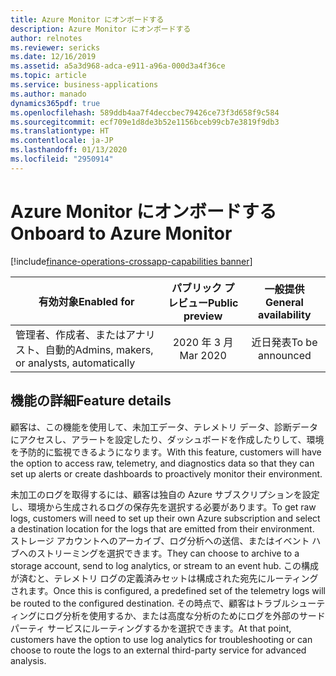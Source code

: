 ```yaml
---
title: Azure Monitor にオンボードする
description: Azure Monitor にオンボードする
author: relnotes
ms.reviewer: sericks
ms.date: 12/16/2019
ms.assetid: a5a3d968-adca-e911-a96a-000d3a4f36ce
ms.topic: article
ms.service: business-applications
ms.author: manado
dynamics365pdf: true
ms.openlocfilehash: 589ddb4aa7f4deccbec79426ce73f3d658f9c584
ms.sourcegitcommit: ecf709e1d8de3b52e1156bceb99cb7e3819f9db3
ms.translationtype: HT
ms.contentlocale: ja-JP
ms.lasthandoff: 01/13/2020
ms.locfileid: "2950914"
---
```

# <a name="onboard-to-azure-monitor"></a><span data-ttu-id="33536-103">Azure Monitor にオンボードする</span><span class="sxs-lookup"><span data-stu-id="33536-103">Onboard to Azure Monitor</span></span>
[!include[finance-operations-crossapp-capabilities banner](../includes/finance-operations-crossapp-capabilities.md)]

| <span data-ttu-id="33536-104">有効対象</span><span class="sxs-lookup"><span data-stu-id="33536-104">Enabled for</span></span>    |  <span data-ttu-id="33536-105">パブリック プレビュー</span><span class="sxs-lookup"><span data-stu-id="33536-105">Public preview</span></span> | <span data-ttu-id="33536-106">一般提供</span><span class="sxs-lookup"><span data-stu-id="33536-106">General availability</span></span> | 
| ---------- | :----------: |:----------: |
|<span data-ttu-id="33536-107">管理者、作成者、またはアナリスト、自動的</span><span class="sxs-lookup"><span data-stu-id="33536-107">Admins, makers, or analysts, automatically</span></span>|<span data-ttu-id="33536-108">2020 年 3 月</span><span class="sxs-lookup"><span data-stu-id="33536-108">Mar 2020</span></span>| <span data-ttu-id="33536-109">近日発表</span><span class="sxs-lookup"><span data-stu-id="33536-109">To be announced</span></span>|






## <a name="feature-details"></a><span data-ttu-id="33536-110">機能の詳細</span><span class="sxs-lookup"><span data-stu-id="33536-110">Feature details</span></span>
<!--feature detail start -->
<span data-ttu-id="33536-111">顧客は、この機能を使用して、未加工データ、テレメトリ データ、診断データにアクセスし、アラートを設定したり、ダッシュボードを作成したりして、環境を予防的に監視できるようになります。</span><span class="sxs-lookup"><span data-stu-id="33536-111">With this feature, customers will have the option to access raw, telemetry, and diagnostics data so that they can set up alerts or create dashboards to proactively monitor their environment.</span></span>

<span data-ttu-id="33536-112">未加工のログを取得するには、顧客は独自の Azure サブスクリプションを設定し、環境から生成されるログの保存先を選択する必要があります。</span><span class="sxs-lookup"><span data-stu-id="33536-112">To get raw logs, customers will need to set up their own Azure subscription and select a destination location for the logs that are emitted from their environment.</span></span> <span data-ttu-id="33536-113">ストレージ アカウントへのアーカイブ、ログ分析への送信、またはイベント ハブへのストリーミングを選択できます。</span><span class="sxs-lookup"><span data-stu-id="33536-113">They can choose to archive to a storage account, send to log analytics, or stream to an event hub.</span></span> <span data-ttu-id="33536-114">この構成が済むと、テレメトリ ログの定義済みセットは構成された宛先にルーティングされます。</span><span class="sxs-lookup"><span data-stu-id="33536-114">Once this is configured, a predefined set of the telemetry logs will be routed to the configured destination.</span></span> <span data-ttu-id="33536-115">その時点で、顧客はトラブルシューティングにログ分析を使用するか、または高度な分析のためにログを外部のサード パーティ サービスにルーティングするかを選択できます。</span><span class="sxs-lookup"><span data-stu-id="33536-115">At that point, customers have the option to use log analytics for troubleshooting or can choose to route the logs to an external third-party service for advanced analysis.</span></span>
<!--feature detail end -->









